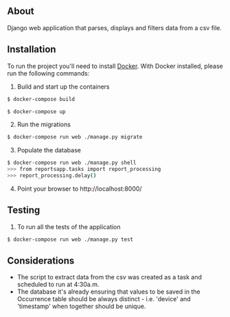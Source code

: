 
## About
Django web application that parses, displays and filters data from a csv file.

## Installation

To run the project you'll need to install [Docker](https://docs.docker.com/compose/install/). 
With Docker installed, please run the following commands:

1. Build and start up the containers
```bash
$ docker-compose build 
```
```bash
$ docker-compose up 
```

2. Run the migrations
```bash
$ docker-compose run web ./manage.py migrate
```

3. Populate the database
```bash
$ docker-compose run web ./manage.py shell
>>> from reportsapp.tasks import report_processing
>>> report_processing.delay()
```

4. Point your browser to http://localhost:8000/

## Testing 

1. To run all the tests of the application
```bash
$ docker-compose run web ./manage.py test 
```

## Considerations

- The script to extract data from the csv was created as a task and scheduled to run at 4:30a.m.
- The database it's already ensuring that values to be saved in the Occurrence table should be always distinct - i.e. 'device' and 'timestamp' when together should be unique.
